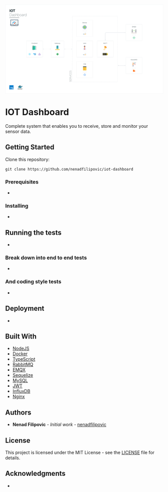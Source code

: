 ![IOT-Dashboard](https://github.com/nenadfilipovic/iot-dashboard/blob/master/IOT%20Dashboard%20(Stack).svg)

# IOT Dashboard

Complete system that enables you to receive, store and monitor your sensor data.

## Getting Started

Clone this repository:

```
git clone https://github.com/nenadfilipovic/iot-dashboard
```

### Prerequisites

-

### Installing

-

## Running the tests

-

### Break down into end to end tests

-

### And coding style tests

-

## Deployment

-

## Built With

- [NodeJS](https://nodejs.org/en/)
- [Docker](https://www.docker.com/)
- [TypeScript](https://www.typescriptlang.org/)
- [RabbitMQ](https://www.rabbitmq.com/)
- [EMQX](https://www.emqx.io/)
- [Sequelize](https://sequelize.org/)
- [MySQL](https://www.mysql.com/)
- [JWT](https://jwt.io/)
- [InfluxDB](https://www.influxdata.com/)
- [Nginx](https://www.nginx.com/)

## Authors

- **Nenad Filipovic** - _Initial work_ - [nenadfilipovic](https://github.com/nenadfilipovic)

## License

This project is licensed under the MIT License - see the [LICENSE](LICENSE) file for details.

## Acknowledgments

-

